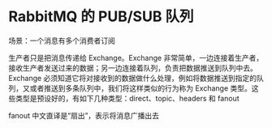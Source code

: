 # RabbitMQ 的 PUB/SUB 队列

场景：一个消息有多个消费者订阅

生产者只是把消息传递给 Exchange。Exchange 非常简单，一边连接着生产者，接收生产者发送过来的数据；另一边连接着队列，负责把数据推送到队列中去。Exchange 必须知道它将对接收到的数据做什么处理，例如将数据推送到指定的队列，又或者推送到多条队列中，我们将这样类似的行为称为 Exchange 类型。这些类型是预设好的，有如下几种类型：direct、topic、headers 和 fanout

fanout 中文直译是“扇出”，表示将消息广播出去
